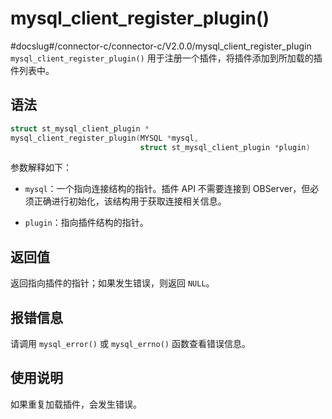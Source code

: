 mysql_client_register_plugin() 
===================================================
#docslug#/connector-c/connector-c/V2.0.0/mysql_client_register_plugin
`mysql_client_register_plugin()` 用于注册一个插件，将插件添加到所加载的插件列表中。

语法 
-----------------------

```c
struct st_mysql_client_plugin *
mysql_client_register_plugin(MYSQL *mysql,
                             struct st_mysql_client_plugin *plugin)
```



参数解释如下：

* `mysql`：一个指向连接结构的指针。插件 API 不需要连接到 OBServer，但必须正确进行初始化，该结构用于获取连接相关信息。

  

* `plugin`：指向插件结构的指针。

  




返回值 
------------------------

返回指向插件的指针；如果发生错误，则返回 `NULL`。

报错信息 
-------------------------

请调用 `mysql_error()` 或 `mysql_errno()` 函数查看错误信息。

使用说明 
-------------------------

如果重复加载插件，会发生错误。
